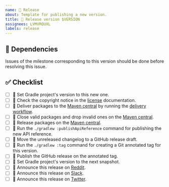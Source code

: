 ```yaml
---
name: 🔖 Release
about: Template for publishing a new version.
title: 🔖 Release version $VERSION
assignees: LVMVRQUXL
labels: release
---
```


## 🔗 Dependencies

Issues of the milestone corresponding to this version should be done before resolving this issue.

## ✅ Checklist

- [ ] 🔖 Set Gradle project's version to this new one.
- [ ] 📝 Check the copyright notice in the [license] documentation.
- [ ] 🚀 Deliver packages to the [Maven central] by running the [delivery workflow].
- [ ] 🚀 Close valid packages and drop invalid ones on the [Maven central].
- [ ] 🚀 Release packages on the [Maven central].
- [ ] 🚀 Run the `./gradlew :publishApiReference` command for publishing the new API reference.
- [ ] 📝 Move the unreleased changelog to a GitHub release draft.
- [ ] 🔖 Run the `./gradlew :tag` command for creating a Git annotated tag for this version.
- [ ] 🔖 Publish the GitHub release on the annotated tag.
- [ ] 🔖 Set Gradle project's version to the next snapshot.
- [ ] 📝 Announce this release on [Reddit].
- [ ] 📝 Announce this release on [Slack].
- [ ] 📝 Announce this release on [Twitter].

[delivery workflow]: https://github.com/kotools/types/actions/workflows/delivery.yml
[license]: https://github.com/kotools/types/blob/main/LICENSE.txt
[maven central]: https://s01.oss.sonatype.org
[reddit]: https://www.reddit.com/r/Kotlin
[slack]: https://kotlinlang.slack.com/archives/C05H0L1LD25
[twitter]: https://twitter.com/kotools_org

